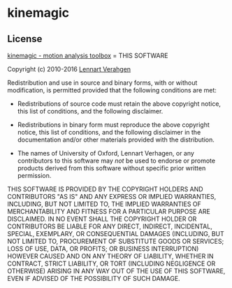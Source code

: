 # kinemagic

## License

[kinemagic - motion analysis toolbox][product] = THIS SOFTWARE

Copyright (c) 2010-2016 [Lennart Verahgen][author]

Redistribution and use in source and binary forms, with or without modification,
is permitted provided that the following conditions are met:

* Redistributions of source code must retain the above copyright notice,
  this list of conditions, and the following disclaimer.

* Redistributions in binary form must reproduce the above copyright notice,
  this list of conditions, and the following disclaimer in the documentation
  and/or other materials provided with the distribution.

* The names of University of Oxford, Lennart Verhagen, or any contributors
  to this software may *not* be used to endorse or promote products derived
  from this software without specific prior written permission.

THIS SOFTWARE IS PROVIDED BY THE COPYRIGHT HOLDERS AND CONTRIBUTORS
"AS IS" AND ANY EXPRESS OR IMPLIED WARRANTIES, INCLUDING, BUT NOT LIMITED TO,
THE IMPLIED WARRANTIES OF MERCHANTABILITY AND FITNESS FOR A PARTICULAR PURPOSE
ARE DISCLAIMED. IN NO EVENT SHALL THE COPYRIGHT HOLDER OR CONTRIBUTORS BE LIABLE
FOR ANY DIRECT, INDIRECT, INCIDENTAL, SPECIAL, EXEMPLARY, OR CONSEQUENTIAL DAMAGES
(INCLUDING, BUT NOT LIMITED TO, PROCUREMENT OF SUBSTITUTE GOODS OR SERVICES; LOSS
OF USE, DATA, OR PROFITS; OR BUSINESS INTERRUPTION) HOWEVER CAUSED AND ON ANY
THEORY OF LIABILITY, WHETHER IN CONTRACT, STRICT LIABILITY, OR TORT (INCLUDING
NEGLIGENCE OR OTHERWISE) ARISING IN ANY WAY OUT OF THE USE OF THIS SOFTWARE,
EVEN IF ADVISED OF THE POSSIBILITY OF SUCH DAMAGE.

<!-- References -->

[author]: http://www.lennartverhagen.com
[product]: https://github.com/lennartverhagen/kinemagic
